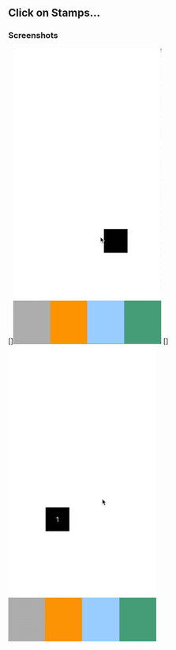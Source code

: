 ## Click on Stamps...

### Screenshots
[]![Stamps1](/screenshots/stampsDemo1.gif "Stamps1")
[]![Stamps2](/screenshots/stampsDemo2.gif "Stamps2")